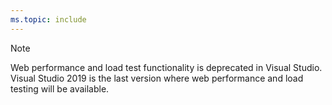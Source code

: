 ```yaml
---
ms.topic: include
---
```

> [!NOTE]
> Web performance and load test functionality is deprecated in Visual Studio. Visual Studio 2019 is the last version where web performance and load testing will be available.